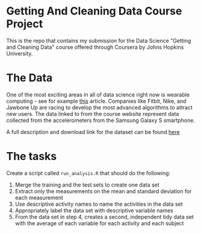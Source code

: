 # Getting And Cleaning Data Course Project

This is the repo that contains my submission for the Data Science "Getting and Cleaning Data" course offered through Coursera by Johns Hopkins University. 

# The Data

One of the most exciting areas in all of data science right now is wearable computing - see for example [this](http://www.insideactivitytracking.com/data-science-activity-tracking-and-the-battle-for-the-worlds-top-sports-brand/) article. Companies like Fitbit, Nike, and Jawbone Up are racing to develop the most advanced algorithms to attract new users. The data linked to from the course website represent data collected from the accelerometers from the Samsung Galaxy S smartphone.

A full description and download link for the dataset can be found [here](http://archive.ics.uci.edu/ml/datasets/Human+Activity+Recognition+Using+Smartphones#) 

# The tasks

Create a script called `run_analysis.R` that should do the following:

1. Merge the training and the test sets to create one data set
2. Extract only the measurements on the mean and standard deviation for each measurement
3. Use descriptive activity names to name the activities in the data set
4. Appropriately label the data set with descriptive variable names
5. From the data set in step 4, creates a second, independent tidy data set with the average of each variable for each activity and each subject
